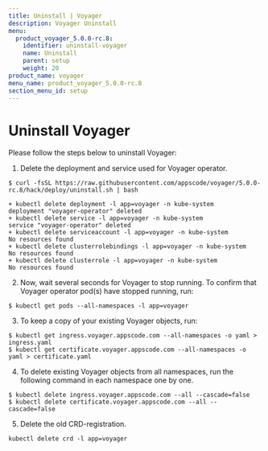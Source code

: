 ```yaml
---
title: Uninstall | Voyager
description: Voyager Uninstall
menu:
  product_voyager_5.0.0-rc.8:
    identifier: uninstall-voyager
    name: Uninstall
    parent: setup
    weight: 20
product_name: voyager
menu_name: product_voyager_5.0.0-rc.8
section_menu_id: setup
---
```


# Uninstall Voyager
Please follow the steps below to uninstall Voyager:

1. Delete the deployment and service used for Voyager operator.
```console
$ curl -fsSL https://raw.githubusercontent.com/appscode/voyager/5.0.0-rc.8/hack/deploy/uninstall.sh | bash

+ kubectl delete deployment -l app=voyager -n kube-system
deployment "voyager-operator" deleted
+ kubectl delete service -l app=voyager -n kube-system
service "voyager-operator" deleted
+ kubectl delete serviceaccount -l app=voyager -n kube-system
No resources found
+ kubectl delete clusterrolebindings -l app=voyager -n kube-system
No resources found
+ kubectl delete clusterrole -l app=voyager -n kube-system
No resources found
```

2. Now, wait several seconds for Voyager to stop running. To confirm that Voyager operator pod(s) have stopped running, run:
```console
$ kubectl get pods --all-namespaces -l app=voyager
```

3. To keep a copy of your existing Voyager objects, run:
```console
$ kubectl get ingress.voyager.appscode.com --all-namespaces -o yaml > ingress.yaml
$ kubectl get certificate.voyager.appscode.com --all-namespaces -o yaml > certificate.yaml
```

4. To delete existing Voyager objects from all namespaces, run the following command in each namespace one by one.
```console
$ kubectl delete ingress.voyager.appscode.com --all --cascade=false
$ kubectl delete certificate.voyager.appscode.com --all --cascade=false
```

5. Delete the old CRD-registration.
```console
kubectl delete crd -l app=voyager
```
